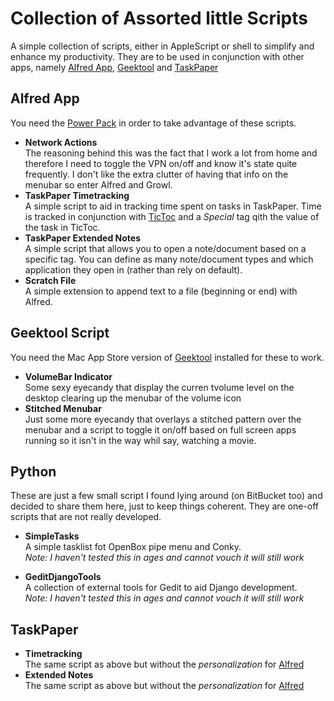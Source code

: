 # Collection of Assorted little Scripts

A simple collection of scripts, either in AppleScript or shell to simplify and enhance my productivity. They are to be used in conjunction with other apps, namely [Alfred App][1], [Geektool][2] and [TaskPaper][3]

## Alfred App
You need the [Power Pack][4] in order to take advantage of these scripts.

- **Network Actions**  
	The reasoning behind this was the fact that I work a lot from home and therefore I need to toggle the VPN on/off and know it's state quite frequently. I don't like the extra clutter of having that info on the menubar so enter Alfred and Growl.
- **TaskPaper Timetracking**  
	A simple script to aid in tracking time spent on tasks in TaskPaper. Time is tracked in conjunction with [TicToc][5] and a *Special* tag qith the value of the task in TicToc.
- **TaskPaper Extended Notes**  
	A simple script that allows you to open a note/document based on a specific tag. You can define as many note/document types and which application they open in (rather than rely on default).
- **Scratch File**  
	A simple extension to append text to a file (beginning or end) with Alfred.

## Geektool Script
You need the Mac App Store version of [Geektool][2] installed for these to work.

- **VolumeBar Indicator**  
	Some sexy eyecandy that display the curren tvolume level on the desktop clearing up the menubar of the volume icon
- **Stitched Menubar**  
	Just some more eyecandy that overlays a stitched pattern over the menubar and a script to toggle it on/off based on full screen apps running so it isn't in the way whil say, watching a movie.

## Python
These are just a few small script I found lying around (on BitBucket too) and decided to share them here, just to keep things coherent. They are one-off scripts that are not really developed.  
- **SimpleTasks**  
A simple tasklist fot OpenBox pipe menu and Conky.   
*Note: I haven't tested this in ages and cannot vouch it will still work*

- **GeditDjangoTools**  
A collection of external tools for Gedit to aid Django development.  
*Note: I haven't tested this in ages and cannot vouch it will still work*

## TaskPaper
- **Timetracking**  
	The same script as above but without the *personalization* for [Alfred][1]
- **Extended Notes**  
	The same script as above but without the *personalization* for [Alfred][1]

[1]:http://www.alfredapp.com
[2]:http://projects.tynsoe.org/en/geektool/
[3]:http://www.hogbaysoftware.com/products/taskpaper/
[4]:http://www.alfredapp.com/powerpack/
[5]:http://overcommitted.com/tictoc/